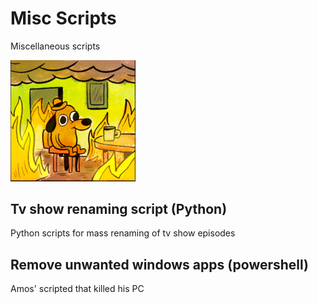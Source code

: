 # Misc Scripts
Miscellaneous scripts

<img src="fire.png" alt="Everything is fine" width="200px"/>

## Tv show renaming script (Python)
Python scripts for mass renaming of tv show episodes
## Remove unwanted windows apps (powershell)
Amos' scripted that killed his PC 
